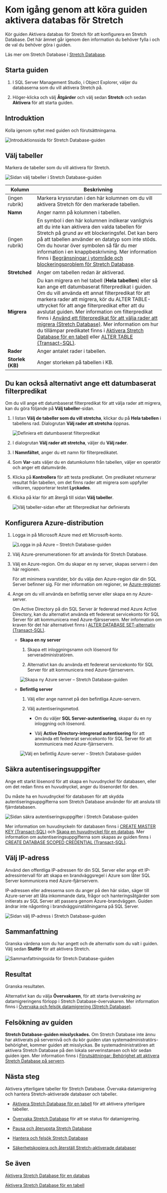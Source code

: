 <properties
    pageTitle="Kom igång genom att köra guiden aktivera databas för Stretch | Microsoft Azure"
    description="Lär dig hur du konfigurerar en databas för Stretch Database genom att köra guiden aktivera databas för Stretch."
    services="sql-server-stretch-database"
    documentationCenter=""
    authors="douglaslMS"
    manager=""
    editor=""/>

<tags
    ms.service="sql-server-stretch-database"
    ms.workload="data-management"
    ms.tgt_pltfrm="na"
    ms.devlang="na"
    ms.topic="hero-article"
    ms.date="05/17/2016"
    ms.author="douglasl"/>

# Kom igång genom att köra guiden aktivera databas för Stretch

Kör guiden Aktivera databas för Stretch för att konfigurera en Stretch Database.  Det här ämnet går igenom den information du behöver fylla i och de val du behöver göra i guiden.

Läs mer om Stretch Database i [Stretch Database](sql-server-stretch-database-overview.md).

## Starta guiden

1.  I SQL Server Management Studio, i Object Explorer, väljer du databaserna som du vill aktivera Stretch på.

2.  Höger\-klicka och välj **Åtgärder** och välj sedan **Stretch** och sedan **Aktivera** för att starta guiden.

## <a name="Intro"></a>Introduktion
Kolla igenom syftet med guiden och förutsättningarna.

![Introduktionssida för Stretch Database-guiden][StretchWizardImage1]

## <a name="Tables"></a>Välj tabeller
Markera de tabeller som du vill aktivera för Stretch.

![Sidan välj tabeller i Stretch Database-guiden][StretchWizardImage2]

|Kolumn|Beskrivning|
|----------|---------------|
|(ingen rubrik)|Markera kryssrutan i den här kolumnen om du vill aktivera Stretch för den markerade tabellen.|
|**Namn**|Anger namn på kolumnen i tabellen.|
|(ingen rubrik)|En symbol i den här kolumnen indikerar vanligtvis att du inte kan aktivera den valda tabellen för Stretch på grund av ett blockeringsfel. Det kan bero på att tabellen använder en datatyp som inte stöds. Om du hovrar över symbolen så får du mer information i en knappbeskrivning. Mer information finns i [Begränsningar i ytområde och blockeringsproblem för Stretch Database](sql-server-stretch-database-limitations.md).|
|**Stretched**|Anger om tabellen redan är aktiverad.|
|**Migrera**|Du kan migrera en hel tabell (**Hela tabellen**) eller så kan ange ett datumbaserat filterpredikat i guiden. Om du vill använda ett annat filterpredikat för att markera rader att migrera, kör du ALTER TABLE-uttrycket för att ange filterpredikat efter att du avslutat guiden. Mer information om filterpredikat finns i [Använd ett filterpredikat för att välja rader att migrera (Stretch Database)](sql-server-stretch-database-predicate-function.md). Mer information om hur du tillämpar predikatet finns i [Aktivera Stretch Database för en tabell](sql-server-stretch-database-enable-table.md) eller [ALTER TABLE (Transact-SQL)](https://msdn.microsoft.com/library/ms190273.aspx).|
|**Rader**|Anger antalet rader i tabellen.|
|**Storlek (KB)**|Anger storleken på tabellen i KB.|

## <a name="Filter"></a>Du kan också alternativt ange ett datumbaserat filterpredikat

Om du vill ange ett datumbaserat filterpredikat för att välja rader att migrera, kan du göra följande på **Välj tabeller**-sidan.

1.  I listan **Välj de tabeller som du vill stretcha**, klickar du på **Hela tabellen** i tabellens rad. Dialogrutan **Välj rader att stretcha** öppnas.

    ![Definiera ett datumbaserat filterpredikat][StretchWizardImage2a]

2.  I dialogrutan **Välj rader att stretcha**, väljer du **Välj rader**.

3.  I **Namnfältet**, anger du ett namn för filterpredikatet.

4.  Som **Var**-sats väljer du en datumkolumn från tabellen, väljer en operatör och anger ett datumvärde.

5. Klicka på **Kontrollera** för att testa predikatet. Om predikatet returnerar resultat från tabellen, om det finns rader att migrera som uppfyller villkoren, rapporterar testet **Lyckades**.

6.  Klicka på klar för att återgå till sidan **Välj tabeller**.

    ![Välj tabeller-sidan efter att filterpredikat har definierats][StretchWizardImage2b]

## <a name="Configure"></a>Konfigurera Azure-distribution

1.  Logga in på Microsoft Azure med ett Microsoft-konto.

    ![Logga in på Azure – Stretch Database-guiden][StretchWizardImage3]

2.  Välj Azure-prenumerationen för att använda för Stretch Database.

3.  Välj en Azure-region. Om du skapar en ny server, skapas servern i den här regionen.

    För att minimera svarstider, bör du välja den Azure-region där din SQL Server befinner sig. För mer information om regioner, se [Azure-regioner](https://azure.microsoft.com/regions/).

4.  Ange om du vill använda en befintlig server eller skapa en ny Azure-server.

    Om Active Directory på din SQL Server är federerad med Azure Active Directory, kan du alternativt använda ett federerat servicekonto för SQL Server för att kommunicera med Azure-fjärsservern. Mer information om kraven för det här alternativet finns i [ALTER DATABASE SET-alternativ (Transact-SQL)](https://msdn.microsoft.com/library/bb522682.aspx).

    -   **Skapa en ny server**

        1.  Skapa ett inloggningsnamn och lösenord för serveradministratören.

        2.  Alternativt kan du använda ett federerat servicekonto för SQL Server för att kommunicera med Azure-fjärrservern.

        ![Skapa ny Azure server – Stretch Database-guiden][StretchWizardImage4]

    -   **Befintlig server**

        1.  Välj eller ange namnet på den befintliga Azure-servern.

        2.  Välj autentiseringsmetod.

            -   Om du väljer **SQL Server-autentisering**, skapar du en ny inloggning och lösenord.

            -   Välj **Active Directory-integrerad autentisering** för att använda ett federerat servicekonto för SQL Server för att kommunicera med Azure-fjärrservern.

        ![Välj en befintlig Azure-server – Stretch Database-guiden][StretchWizardImage5]

## <a name="Credentials"></a>Säkra autentiseringsuppgifter
Ange ett starkt lösenord för att skapa en huvudnyckel för databasen, eller om det redan finns en huvudnyckel, anger du lösenordet för den.

Du måste ha en huvudnyckel för databasen för att skydda autentiseringsuppgifterna som Stretch Database använder för att ansluta till fjärrdatabasen.

![Sidan säkra autentiseringsuppgifter i Stretch Database-guiden][StretchWizardImage6]

Mer information om huvudnyckeln för databasen finns i [CREATE MASTER KEY (Transact-SQL)](https://msdn.microsoft.com/library/ms174382.aspx) och [Skapa en huvudnyckel för en databas](https://msdn.microsoft.com/library/aa337551.aspx). Mer information om autentiseringsuppgifterna som skapas av guiden finns i [CREATE DATABASE SCOPED CREDENTIAL (Transact-SQL)](https://msdn.microsoft.com/library/mt270260.aspx).

## <a name="Network"></a>Välj IP-adress
Använd den offentliga IP-adressen för din SQL Server eller ange ett IP-adressintervall för att skapa en brandväggsregel i Azure som låter SQL Server kommunicera med Azure-fjärrservern.

IP-adressen eller adresserna som du anger på den här sidan, säger till Azure-server att låta inkommande data, frågor och hanteringsåtgärder som initierats av SQL Server att passera genom Azure-brandväggen. Guiden ändrar inte någonting i brandväggsinställningarna på SQL Server.

![Sidan välj IP-adress i Stretch Database-guiden][StretchWizardImage7]

## <a name="Summary"></a>Sammanfattning
Granska värdena som du har angett och de alternativ som du valt i guiden. Välj sedan **Slutför** för att aktivera Stretch.

![Sammanfattningssida för Stretch Database-guiden][StretchWizardImage8]

## <a name="Results"></a>Resultat
Granska resultaten.

Alternativt kan du välja **Övervakaren**, för att starta övervakning av datamigreringens förlopp i Stretch Database-övervakaren. Mer information finns i [Övervaka och felsök datamigrering (Stretch Database)](sql-server-stretch-database-monitor.md).

## <a name="KnownIssues"></a>Felsökning av guiden
**Stretch Database-guiden misslyckades.**
Om Stretch Database inte ännu har aktiverats på servernivå och du kör guiden utan systemadministratörs-behörighet, kommer guiden att misslyckas. Be systemadministratören att aktivera Stretch Database på den lokala serverinstansen och kör sedan guiden igen. Mer information finns i [Förutsättningar: Behörighet att aktivera Stretch Database på servern](sql-server-stretch-database-enable-database.md#EnableTSQLServer).

## Nästa steg
Aktivera ytterligare tabeller för Stretch Database. Övervaka datamigrering och hantera Stretch\-aktiverade databaser och tabeller.

-   [Aktivera Stretch Database för en tabell](sql-server-stretch-database-enable-table.md) för att aktivera ytterligare tabeller.

-   [Övervaka Stretch Database](sql-server-stretch-database-monitor.md) för att se status för datamigrering.

-   [Pausa och återuppta Stretch Database](sql-server-stretch-database-pause.md)

-   [Hantera och felsök Stretch Database](sql-server-stretch-database-manage.md)

-   [Säkerhetskopiera och återställ Stretch-aktiverade databaser](sql-server-stretch-database-backup.md)

## Se även

[Aktivera Stretch Database för en databas](sql-server-stretch-database-enable-database.md)

[Aktivera Stretch Database för en tabell](sql-server-stretch-database-enable-table.md)

[StretchWizardImage1]: ./media/sql-server-stretch-database-wizard/stretchwiz1.png
[StretchWizardImage2]: ./media/sql-server-stretch-database-wizard/stretchwiz2.png
[StretchWizardImage2a]: ./media/sql-server-stretch-database-wizard/stretchwiz2a.png
[StretchWizardImage2b]: ./media/sql-server-stretch-database-wizard/stretchwiz2b.png
[StretchWizardImage3]: ./media/sql-server-stretch-database-wizard/stretchwiz3.png
[StretchWizardImage4]: ./media/sql-server-stretch-database-wizard/stretchwiz4.png
[StretchWizardImage5]: ./media/sql-server-stretch-database-wizard/stretchwiz5.png
[StretchWizardImage6]: ./media/sql-server-stretch-database-wizard/stretchwiz6.png
[StretchWizardImage7]: ./media/sql-server-stretch-database-wizard/stretchwiz7.png
[StretchWizardImage8]: ./media/sql-server-stretch-database-wizard/stretchwiz8.png



<!--HONumber=Jun16_HO2-->


